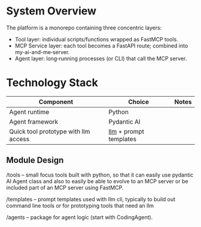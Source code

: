 # System Overview

The platform is a monorepo containing three concentric layers:

- Tool layer: individual scripts/functions wrapped as FastMCP tools.
- MCP Service layer: each tool becomes a FastAPI route; combined into my-ai-and-me‑server.
- Agent layer: long‑running processes (or CLI) that call the MCP server.

# Technology Stack

| Component                            | Choice                                                  | Notes |
| ------------------------------------ | ------------------------------------------------------- | ----- |
| Agent runtime                        | Python                                                  |       |
| Agent framework                      | Pydantic AI                                             |       |
| Quick tool prototype with llm access | [llm](https://github.com/simonw/llm) + prompt templates |

## Module Design

/tools – small focus tools built with python, so that it can easily use pydantic AI Agent class and also to easily be able to evolve to an MCP server or be included part of an MCP server using FastMCP.

/templates – prompt templates used with llm cli, typically to build out command line tools or for prototyping tools that need an llm

/agents – package for agent logic (start with CodingAgent).
